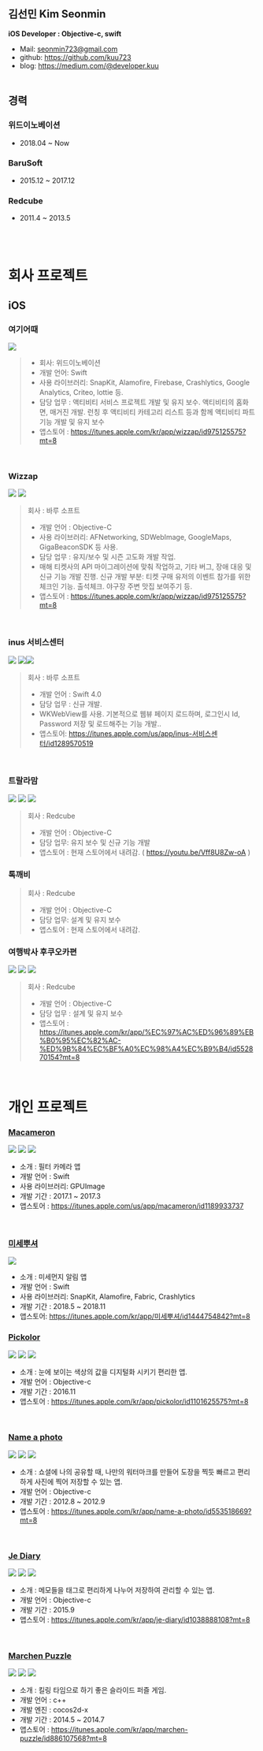 김선민 Kim Seonmin
-
**iOS Developer : Objective-c, swift**  
- Mail: <seonmin723@gmail.com>  
- github: https://github.com/kuu723  
- blog: https://medium.com/@developer.kuu
 <br /> <br />
 
경력
-
### 위드이노베이션
* 2018.04 ~ Now

### BaruSoft
* 2015.12 ~ 2017.12

### Redcube
* 2011.4 ~ 2013.5

 <br /> <br />
 
# 회사 프로젝트
## iOS

### 여기어때

![](https://github.com/kuu723/resume/blob/master/images/within/within_act.png)

> * 회사: 위드이노베이션
> * 개발 언어: Swift
> * 사용 라이브러리: SnapKit, Alamofire, Firebase, Crashlytics, Google Analytics, Criteo, lottie 등.
> * 담당 업무 : 액티비티 서비스 프로젝트 개발 및 유지 보수. 
> 액티비티의 홈화면, 매거진 개발. 런칭 후 액티비티 카테고리 리스트 등과 함께 액티비티 파트 기능 개발 및 유지 보수
> * 앱스토어 : https://itunes.apple.com/kr/app/wizzap/id975125575?mt=8

<br />

### Wizzap

![](https://github.com/kuu723/resume/blob/master/images/baru/wizzap0.jpeg?raw=true) ![](https://github.com/kuu723/resume/blob/master/images/baru/wizzap1.jpeg?raw=true)

> 회사 : 바루 소프트
> * 개발 언어 : Objective-C
> * 사용 라이브러리: AFNetworking, SDWebImage, GoogleMaps, GigaBeaconSDK 등 사용.
> * 담당 업무 : 유지/보수 및 시즌 고도화 개발 작업.
> * 매해 티켓사의 API 마이그레이션에 맞춰 작업하고, 기타 버그, 장애 대응 및 신규 기능 개발 진행.
> 신규 개발 부분: 티켓 구매 유저의 이벤트 참가를 위한 체크인 기능. 출석체크. 야구장 주변 맛집 보여주기 등.
>* 앱스토어 : https://itunes.apple.com/kr/app/wizzap/id975125575?mt=8
<br />

### inus 서비스센터

![](https://github.com/kuu723/resume/blob/master/images/baru/inus0.png?raw=true) ![](https://github.com/kuu723/resume/blob/master/images/baru/inus1.png?raw=true)![](https://github.com/kuu723/resume/blob/master/images/baru/inus2.png?raw=true)

> 회사 : 바루 소프트
>* 개발 언어 : Swift 4.0
>* 담당 업무 : 신규 개발.
>* WKWebView를 사용. 기본적으로 웹뷰 페이지 로드하며, 로그인시 Id, Password 저장 및 로드해주는 기능 개발..
> * 앱스토어: https://itunes.apple.com/us/app/inus-서비스센터/id1289570519

<br />

### 트랄라맘

![](https://github.com/kuu723/resume/blob/master/images/redcube/trala0.PNG?raw=true) ![](https://github.com/kuu723/resume/blob/master/images/redcube/trala1.png?raw=true) ![](https://github.com/kuu723/resume/blob/master/images/redcube/trala2.png?raw=true)

> 회사 : Redcube
> * 개발 언어 : Objective-C
> * 담당 업무: 유지 보수 및 신규 기능 개발
> * 앱스토어 : 현재 스토어에서 내려감. ( https://youtu.be/Vff8U8Zw-oA )

### 톡깨비
> 회사 : Redcube
> * 개발 언어 : Objective-C
> * 담당 업무: 설계 및 유지 보수
> * 앱스토어 : 현재 스토어에서 내려감.


### 여행박사 후쿠오카편

![](https://github.com/kuu723/resume/blob/master/images/redcube/baksa_0.PNG?raw=true) ![](https://github.com/kuu723/resume/blob/master/images/redcube/baksa_1.PNG?raw=true) ![](https://github.com/kuu723/resume/blob/master/images/redcube/baksa_2.PNG?raw=true)

> 회사 : Redcube
> * 개발 언어 : Objective-C
> * 담당 업무 : 설계 및 유지 보수
> * 앱스토어 : https://itunes.apple.com/kr/app/%EC%97%AC%ED%96%89%EB%B0%95%EC%82%AC-%ED%9B%84%EC%BF%A0%EC%98%A4%EC%B9%B4/id552870154?mt=8

<br />

# 개인 프로젝트

### [Macameron][5]

![](https://github.com/kuu723/resume/blob/master/images/hello/macameron0.jpg?raw=true) ![](https://github.com/kuu723/resume/blob/master/images/hello/macameron1.jpg?raw=true) ![](https://github.com/kuu723/resume/blob/master/images/hello/macameron2.jpg?raw=true)

* 소개 : 필터 카메라 앱
* 개발 언어 : Swift
* 사용 라이브러리: GPUImage
* 개발 기간 : 2017.1 ~ 2017.3
* 앱스토어 : https://itunes.apple.com/us/app/macameron/id1189933737

<br />

### [미세뿌셔][6]

![](https://github.com/kuu723/resume/blob/master/images/ninjaQQ/dust.png)

* 소개 : 미세먼지 알림 앱
* 개발 언어 : Swift
* 사용 라이브러리: SnapKit, Alamofire, Fabric, Crashlytics
* 개발 기간 : 2018.5 ~ 2018.11
* 앱스토어: https://itunes.apple.com/kr/app/미세뿌셔/id1444754842?mt=8

### [Pickolor][4]

![](https://github.com/kuu723/resume/blob/master/images/hello/picolor_0.jpeg?raw=true) ![](https://github.com/kuu723/resume/blob/master/images/hello/picolor_1.jpeg?raw=true) ![](https://github.com/kuu723/resume/blob/master/images/hello/picolor_2.jpeg?raw=true)

* 소개 : 눈에 보이는 색상의 값을 디지털화 시키기 편리한 앱.
* 개발 언어 : Objective-c
* 개발 기간 : 2016.11
* 앱스토어 : https://itunes.apple.com/kr/app/pickolor/id1101625575?mt=8

<br />

### [Name a photo][1]

![](https://github.com/kuu723/resume/blob/master/images/hello/nameaphoto_0.PNG?raw=true) ![](https://github.com/kuu723/resume/blob/master/images/hello/nameaphoto_1.PNG?raw=true) ![](https://github.com/kuu723/resume/blob/master/images/hello/nameaphoto_2.PNG?raw=true)

* 소개 : 쇼셜에 나의 공유할 때, 나만의 워터마크를 만들어 도장을 찍듯 빠르고 편리하게 사진에 찍어 저장할 수 있는 앱.
* 개발 언어 : Objective-c
* 개발 기간 : 2012.8 ~ 2012.9
* 앱스토어 : https://itunes.apple.com/kr/app/name-a-photo/id553518669?mt=8

<br />

### [Je Diary][3]

![](https://github.com/kuu723/resume/blob/master/images/hello/JeDiary_0.png?raw=true) ![](https://github.com/kuu723/resume/blob/master/images/hello/JeDiary_1.png?raw=true) ![](https://github.com/kuu723/resume/blob/master/images/hello/JeDiary_2.png?raw=true)

* 소개 : 메모들을 태그로 편리하게 나누어 저장하여 관리할 수 있는 앱.
* 개발 언어 : Objective-c
* 개발 기간 : 2015.9
* 앱스토어 : https://itunes.apple.com/kr/app/je-diary/id1038888108?mt=8

<br />

### [Marchen Puzzle][2]

![](https://github.com/kuu723/resume/blob/master/images/hello/marchen_0.PNG?raw=true) ![](https://github.com/kuu723/resume/blob/master/images/hello/marchen_1.PNG?raw=true) ![](https://github.com/kuu723/resume/blob/master/images/hello/marchen_2.PNG?raw=true)

* 소개 : 킬링 타임으로 하기 좋은 슬라이드 퍼즐 게임.
* 개발 언어 : c++
* 개발 엔진 : cocos2d-x
* 개발 기간 : 2014.5 ~ 2014.7
* 앱스토어 : https://itunes.apple.com/kr/app/marchen-puzzle/id886107568?mt=8

<br />

[1]: https://itunes.apple.com/kr/app/name-a-photo/id553518669?mt=8 "Name a photo"
[2]: https://itunes.apple.com/kr/app/marchen-puzzle/id886107568?mt=8 "Marchen Puzzle"
[3]: https://itunes.apple.com/kr/app/je-diary/id1038888108?mt=8 "Je Diary"
[4]: https://itunes.apple.com/kr/app/pickolor/id1101625575?mt=8 "Pickolor"
[5]: https://itunes.apple.com/us/app/macameron/id1189933737 "마카메롱"
[6]: https://itunes.apple.com/kr/app/미세뿌셔/id1444754842?mt=8 "미세뿌셔"

